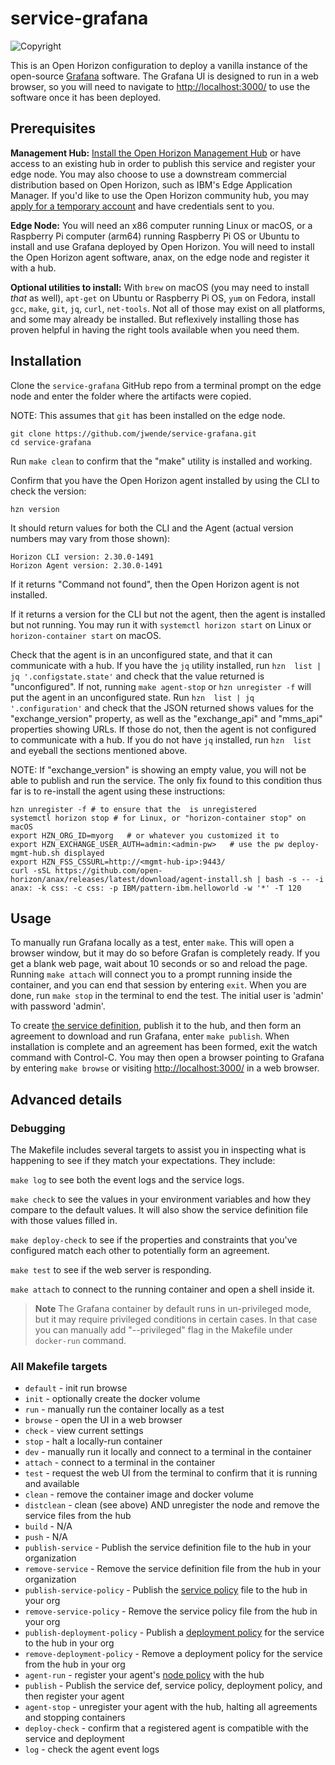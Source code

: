 # service-grafana
![Copyright](https://grafana.com/docs/copyright-notice/)

This is an Open Horizon configuration to deploy a vanilla instance of the open-source [Grafana](https://grafana.com/docs/grafana/latest/setup-grafana/installation/docker/) software.  The Grafana UI is designed to run in a web browser, so you will need to navigate to <http://localhost:3000/> to use the software once it has been deployed.

## Prerequisites

**Management Hub:** [Install the Open Horizon Management Hub](https://open-horizon.github.io/quick-start) or have access to an existing hub in order to publish this service and register your edge node.  You may also choose to use a downstream commercial distribution based on Open Horizon, such as IBM's Edge Application Manager.  If you'd like to use the Open Horizon community hub, you may [apply for a temporary account](https://wiki.lfedge.org/display/LE/Open+Horizon+Management+Hub+Developer+Instance) and have credentials sent to you.

**Edge Node:** You will need an x86 computer running Linux or macOS, or a Raspberry Pi computer (arm64) running Raspberry Pi OS or Ubuntu to install and use Grafana deployed by Open Horizon.  You will need to install the Open Horizon agent software, anax, on the edge node and register it with a hub.

**Optional utilities to install:**  With `brew` on macOS (you may need to install _that_ as well), `apt-get` on Ubuntu or Raspberry Pi OS, `yum` on Fedora, install `gcc`, `make`, `git`, `jq`, `curl`, `net-tools`.  Not all of those may exist on all platforms, and some may already be installed.  But reflexively installing those has proven helpful in having the right tools available when you need them.

## Installation

Clone the `service-grafana` GitHub repo from a terminal prompt on the edge node and enter the folder where the artifacts were copied.

  NOTE: This assumes that `git` has been installed on the edge node.

  ``` shell
  git clone https://github.com/jwende/service-grafana.git
  cd service-grafana
  ```

Run `make clean` to confirm that the "make" utility is installed and working.

Confirm that you have the Open Horizon agent installed by using the CLI to check the version:

  ``` shell
  hzn version
  ```

  It should return values for both the CLI and the Agent (actual version numbers may vary from those shown):

  ``` text
  Horizon CLI version: 2.30.0-1491
  Horizon Agent version: 2.30.0-1491 
  ```

  If it returns "Command not found", then the Open Horizon agent is not installed.

  If it returns a version for the CLI but not the agent, then the agent is installed but not running.  You may run it with `systemctl horizon start` on Linux or `horizon-container start` on macOS.

Check that the agent is in an unconfigured state, and that it can communicate with a hub.  If you have the `jq` utility installed, run `hzn  list | jq '.configstate.state'` and check that the value returned is "unconfigured".  If not, running `make agent-stop` or `hzn unregister -f` will put the agent in an unconfigured state.  Run `hzn  list | jq '.configuration'` and check that the JSON returned shows values for the "exchange_version" property, as well as the "exchange_api" and "mms_api" properties showing URLs.  If those do not, then the agent is not configured to communicate with a hub.  If you do not have `jq` installed, run `hzn  list` and eyeball the sections mentioned above.

NOTE: If "exchange_version" is showing an empty value, you will not be able to publish and run the service.  The only fix found to this condition thus far is to re-install the agent using these instructions:

``` shell
hzn unregister -f # to ensure that the  is unregistered
systemctl horizon stop # for Linux, or "horizon-container stop" on macOS
export HZN_ORG_ID=myorg   # or whatever you customized it to
export HZN_EXCHANGE_USER_AUTH=admin:<admin-pw>   # use the pw deploy-mgmt-hub.sh displayed
export HZN_FSS_CSSURL=http://<mgmt-hub-ip>:9443/
curl -sSL https://github.com/open-horizon/anax/releases/latest/download/agent-install.sh | bash -s -- -i anax: -k css: -c css: -p IBM/pattern-ibm.helloworld -w '*' -T 120
```

## Usage

To manually run Grafana locally as a test, enter `make`.  This will open a browser window, but it may do so before Grafan is completely ready.  If you get a blank web page, wait about 10 seconds or so and reload the page.  Running `make attach` will connect you to a prompt running inside the container, and you can end that session by entering `exit`.  When you are done, run `make stop` in the terminal to end the test.
The initial user is 'admin' with password 'admin'.

To create [the service definition](https://github.com/open-horizon/examples/blob/master/edge/services/helloworld/CreateService.md#build-publish-your-hw), publish it to the hub, and then form an agreement to download and run Grafana, enter `make publish`.  When installation is complete and an agreement has been formed, exit the watch command with Control-C.  You may then open a browser pointing to Grafana by entering `make browse` or visiting [http://localhost:3000/](http://localhost:3000/) in a web browser.

## Advanced details

### Debugging

The Makefile includes several targets to assist you in inspecting what is happening to see if they match your expectations.  They include:

`make log` to see both the event logs and the service logs.

`make check` to see the values in your environment variables and how they compare to the default values.  It will also show the service definition file with those values filled in.

`make deploy-check` to see if the properties and constraints that you've configured match each other to potentially form an agreement.

`make test` to see if the web server is responding.

`make attach` to connect to the running container and open a shell inside it.

> **Note** The Grafana container by default runs in un-privileged mode, but it may require privileged conditions in certain cases. In that case you can manually add "--privileged" flag in the Makefile under `docker-run` command.

### All Makefile targets

* `default` - init run browse
* `init` - optionally create the docker volume
* `run` - manually run the container locally as a test
* `browse` - open the UI in a web browser
* `check` - view current settings
* `stop` - halt a locally-run container
* `dev` - manually run it locally and connect to a terminal in the container
* `attach` - connect to a terminal in the container
* `test` - request the web UI from the terminal to confirm that it is running and available
* `clean` - remove the container image and docker volume
* `distclean` - clean (see above) AND unregister the node and remove the service files from the hub
* `build` - N/A
* `push` - N/A
* `publish-service` - Publish the service definition file to the hub in your organization
* `remove-service` - Remove the service definition file from the hub in your organization
* `publish-service-policy` - Publish the [service policy](https://github.com/open-horizon/examples/blob/master/edge/services/helloworld/PolicyRegister.md#service-policy) file to the hub in your org
* `remove-service-policy` - Remove the service policy file from the hub in your org
* `publish-deployment-policy` - Publish a [deployment policy](https://github.com/open-horizon/examples/blob/master/edge/services/helloworld/PolicyRegister.md#deployment-policy) for the service to the hub in your org
* `remove-deployment-policy` - Remove a deployment policy for the service from the hub in your org
* `agent-run` - register your agent's [node policy](https://github.com/open-horizon/examples/blob/master/edge/services/helloworld/PolicyRegister.md#node-policy) with the hub
* `publish` - Publish the service def, service policy, deployment policy, and then register your agent
* `agent-stop` - unregister your agent with the hub, halting all agreements and stopping containers
* `deploy-check` - confirm that a registered agent is compatible with the service and deployment
* `log` - check the agent event logs
